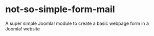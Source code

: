 not-so-simple-form-mail
=======================

A super simple Joomla! module to create a basic webpage form in a Joomla! website
